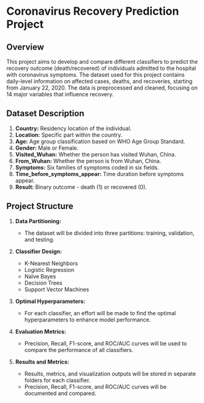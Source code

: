 # Coronavirus Recovery Prediction Project

## Overview
This project aims to develop and compare different classifiers to predict the recovery outcome (death/recovered) of individuals admitted to the hospital with coronavirus symptoms. The dataset used for this project contains daily-level information on affected cases, deaths, and recoveries, starting from January 22, 2020. The data is preprocessed and cleaned, focusing on 14 major variables that influence recovery.

## Dataset Description
1. **Country:** Residency location of the individual.
2. **Location:** Specific part within the country.
3. **Age:** Age group classification based on WHO Age Group Standard.
4. **Gender:** Male or Female.
5. **Visited_Wuhan:** Whether the person has visited Wuhan, China.
6. **From_Wuhan:** Whether the person is from Wuhan, China.
7. **Symptoms:** Six families of symptoms coded in six fields.
8. **Time_before_symptoms_appear:** Time duration before symptoms appear.
9. **Result:** Binary outcome - death (1) or recovered (0).

## Project Structure
1. **Data Partitioning:**
    - The dataset will be divided into three partitions: training, validation, and testing.

2. **Classifier Design:**
    - K-Nearest Neighbors
    - Logistic Regression
    - Naïve Bayes  
    - Decision Trees
    - Support Vector Machines  

3. **Optimal Hyperparameters:**
    - For each classifier, an effort will be made to find the optimal hyperparameters to enhance model performance.

4. **Evaluation Metrics:**
    - Precision, Recall, F1-score, and ROC/AUC curves will be used to compare the performance of all classifiers.


3. **Results and Metrics:**
    - Results, metrics, and visualization outputs will be stored in separate folders for each classifier.
    - Precision, Recall, F1-score, and ROC/AUC curves will be documented and compared.

